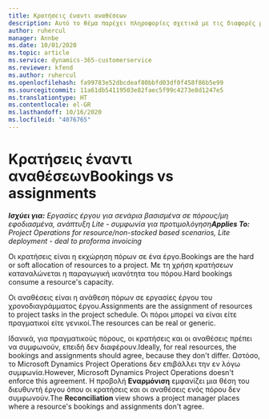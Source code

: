 ```yaml
---
title: Κρατήσεις έναντι αναθέσεων
description: Αυτό το θέμα παρέχει πληροφορίες σχετικά με τις διαφορές μεταξύ των κρατήσεων πόρων και των αναθέσεων πόρων.
author: ruhercul
manager: Annbe
ms.date: 10/01/2020
ms.topic: article
ms.service: dynamics-365-customerservice
ms.reviewer: kfend
ms.author: ruhercul
ms.openlocfilehash: fa99783e52dbcdeaf80bbfd03df0f458f86b5e99
ms.sourcegitcommit: 11a61db54119503e82faec5f99c4273e8d1247e5
ms.translationtype: HT
ms.contentlocale: el-GR
ms.lasthandoff: 10/16/2020
ms.locfileid: "4076765"
---
```

# <a name="bookings-vs-assignments"></a><span data-ttu-id="985d1-103">Κρατήσεις έναντι αναθέσεων</span><span class="sxs-lookup"><span data-stu-id="985d1-103">Bookings vs assignments</span></span>

<span data-ttu-id="985d1-104">_**Ισχύει για:** Εργασίες έργου για σενάρια βασισμένα σε πόρους/μη εφοδιασμένα, ανάπτυξη Lite - συμφωνία για προτιμολόγηση_</span><span class="sxs-lookup"><span data-stu-id="985d1-104">_**Applies To:** Project Operations for resource/non-stocked based scenarios, Lite deployment - deal to proforma invoicing_</span></span>

<span data-ttu-id="985d1-105">Οι κρατήσεις είναι η εκχώρηση πόρων σε ένα έργο.</span><span class="sxs-lookup"><span data-stu-id="985d1-105">Bookings are the hard or soft allocation of resources to a project.</span></span> <span data-ttu-id="985d1-106">Με τη χρήση κρατήσεων καταναλώνεται η παραγωγική ικανότητα του πόρου.</span><span class="sxs-lookup"><span data-stu-id="985d1-106">Hard bookings consume a resource's capacity.</span></span> 

<span data-ttu-id="985d1-107">Οι αναθέσεις είναι η ανάθεση πόρων σε εργασίες έργου του χρονοδιαγράμματος έργου.</span><span class="sxs-lookup"><span data-stu-id="985d1-107">Assignments are the assignment of resources to project tasks in the project schedule.</span></span> <span data-ttu-id="985d1-108">Οι πόροι μπορεί να είναι είτε πραγματικοί είτε γενικοί.</span><span class="sxs-lookup"><span data-stu-id="985d1-108">The resources can be real or generic.</span></span> 

<span data-ttu-id="985d1-109">Ιδανικά, για πραγματικούς πόρους, οι κρατήσεις και οι αναθέσεις πρέπει να συμφωνούν, επειδή δεν διαφέρουν.</span><span class="sxs-lookup"><span data-stu-id="985d1-109">Ideally, for real resources, the bookings and assignments should agree, because they don't differ.</span></span> <span data-ttu-id="985d1-110">Ωστόσο, το Microsoft Dynamics Project Operations δεν επιβάλλει την εν λόγω συμφωνία.</span><span class="sxs-lookup"><span data-stu-id="985d1-110">However, Microsoft Dynamics Project Operations doesn't enforce this agreement.</span></span> <span data-ttu-id="985d1-111">Η προβολή **Εναρμόνιση** εμφανίζει μια θέση του διευθυντή έργου όπου οι κρατήσεις και οι αναθέσεις ενός πόρου δεν συμφωνούν.</span><span class="sxs-lookup"><span data-stu-id="985d1-111">The **Reconciliation** view shows a project manager places where a resource's bookings and assignments don't agree.</span></span>
